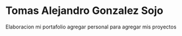 # Tomas Alejandro Gonzalez Sojo 

Elaboracion mi portafolio agregar personal para agregar mis proyectos 
